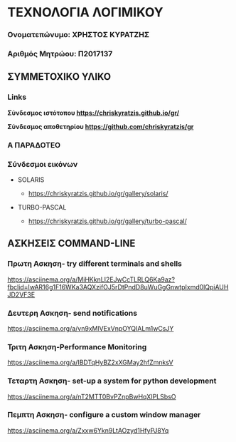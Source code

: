 # ΤΕΧΝΟΛΟΓΙΑ ΛΟΓΙΜΙΚΟΥ

### Ονοματεπώνυμο: ΧΡΗΣΤΟΣ ΚΥΡΑΤΖΗΣ
### Αριθμός Μητρώου: Π2017137


## ΣΥΜΜΕΤΟΧΙΚΟ ΥΛΙΚΟ 

### Links

**Σύνδεσμος ιστότοπου https://chriskyratzis.github.io/gr/**

**Σύνδεσμος αποθετηρίου https://github.com/chriskyratzis/gr**

### A ΠΑΡΑΔΟΤΕΟ
### Σύνδεσμοι εικόνων

* SOLARIS

  * https://chriskyratzis.github.io/gr/gallery/solaris/

* TURBO-PASCAL

  * https://chriskyratzis.github.io/gr/gallery/turbo-pascal/
  

## ΑΣΚΗΣΕΙΣ COMMAND-LINE

### Πρωτη Ασκηση- try different terminals and shells

 https://asciinema.org/a/MiHKknLI2EJwCcTLRLQ6Ka9az?fbclid=IwAR16g1F16WKa3AQXzifOJ5rDtPndD8uWuGgGnwtpIxmd0lQpiAUHJD2VF3E
 
 
 ### Δευτερη Ασκηση- send notifications 
 
 https://asciinema.org/a/vn9xMlVExVnpOYQIALm1wCsJY


### Τριτη Ασκηση-Performance Monitoring

https://asciinema.org/a/IBDTqHyBZ2xXGMay2hfZmnksV


### Τεταρτη Ασκηση- set-up a system for python development

https://asciinema.org/a/nT2MTT0BvPZnpBwHqXIPLSbsO

### Πεμπτη Ασκηση- configure a custom window manager

https://asciinema.org/a/Zxxw6Ykn9LtAOzyd1HfyPJ8Yq
